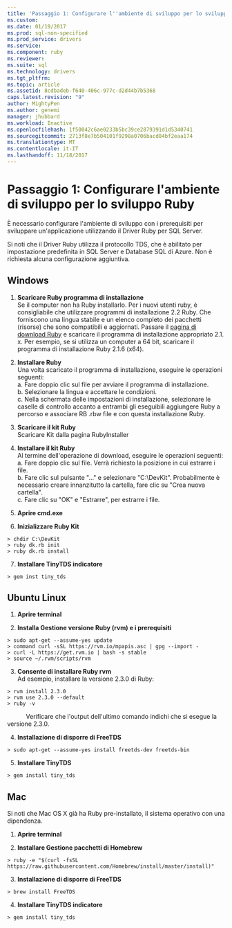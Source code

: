 ```yaml
---
title: 'Passaggio 1: Configurare l''ambiente di sviluppo per lo sviluppo Ruby | Documenti Microsoft'
ms.custom: 
ms.date: 01/19/2017
ms.prod: sql-non-specified
ms.prod_service: drivers
ms.service: 
ms.component: ruby
ms.reviewer: 
ms.suite: sql
ms.technology: drivers
ms.tgt_pltfrm: 
ms.topic: article
ms.assetid: 8cdbadeb-f640-406c-977c-d2d44b7b5368
caps.latest.revision: "9"
author: MightyPen
ms.author: genemi
manager: jhubbard
ms.workload: Inactive
ms.openlocfilehash: 1f50042c6ae0233b5bc39ce2879391d1d5340741
ms.sourcegitcommit: 2713f8e7b504101f9298a0706bacd84bf2eaa174
ms.translationtype: MT
ms.contentlocale: it-IT
ms.lasthandoff: 11/18/2017
---
```

# <a name="step-1-configure-development-environment-for-ruby-development"></a>Passaggio 1: Configurare l'ambiente di sviluppo per lo sviluppo Ruby
È necessario configurare l'ambiente di sviluppo con i prerequisiti per sviluppare un'applicazione utilizzando il Driver Ruby per SQL Server.    
  
Si noti che il Driver Ruby utilizza il protocollo TDS, che è abilitato per impostazione predefinita in SQL Server e Database SQL di Azure.  Non è richiesta alcuna configurazione aggiuntiva.  
  
  
## <a name="windows"></a>Windows  
  
1.  **Scaricare Ruby programma di installazione**  
Se il computer non ha Ruby installarlo. Per i nuovi utenti ruby, è consigliabile che utilizzare programmi di installazione 2.2 Ruby. Che forniscono una lingua stabile e un elenco completo dei pacchetti (risorse) che sono compatibili e aggiornati. Passare il [pagina di download Ruby](http://rubyinstaller.org/downloads/) e scaricare il programma di installazione appropriato 2.1. x. Per esempio, se si utilizza un computer a 64 bit, scaricare il programma di installazione Ruby 2.1.6 (x64).   
  
2.  **Installare Ruby**  
Una volta scaricato il programma di installazione, eseguire le operazioni seguenti:  
a. Fare doppio clic sul file per avviare il programma di installazione.  
b. Selezionare la lingua e accettare le condizioni.  
c.  Nella schermata delle impostazioni di installazione, selezionare le caselle di controllo accanto a entrambi gli eseguibili aggiungere Ruby a percorso e associare RB .rbw file e con questa installazione Ruby.  
  
3.  **Scaricare il kit Ruby**  
Scaricare Kit dalla pagina RubyInstaller  
  
4.  **Installare il kit Ruby**  
Al termine dell'operazione di download, eseguire le operazioni seguenti:  
a. Fare doppio clic sul file. Verrà richiesto la posizione in cui estrarre i file.  
b. Fare clic sul pulsante "…" e selezionare "C:\DevKit". Probabilmente è necessario creare innanzitutto la cartella, fare clic su "Crea nuova cartella".  
c. Fare clic su "OK" e "Estrarre", per estrarre i file.  
  
5. **Aprire cmd.exe**  
  
6. **Inizializzare Ruby Kit**  
```  
> chdir C:\DevKit  
> ruby dk.rb init  
> ruby dk.rb install  
```  
  
7.  **Installare TinyTDS indicatore**  
```  
> gem inst tiny_tds
```  
  
## <a name="ubuntu-linux"></a>Ubuntu Linux  
  
1. **Aprire terminal**  
  
2. **Installa Gestione versione Ruby (rvm) e i prerequisiti**  
```  
> sudo apt-get --assume-yes update  
> command curl -sSL https://rvm.io/mpapis.asc | gpg --import -  
> curl -L https://get.rvm.io | bash -s stable  
> source ~/.rvm/scripts/rvm  
```  
   
3. **Consente di installare Ruby rvm**  
Ad esempio, installare la versione 2.3.0 di Ruby:  
```  
> rvm install 2.3.0  
> rvm use 2.3.0 --default  
> ruby -v  
```  
&nbsp;&nbsp;&nbsp;&nbsp;&nbsp;&nbsp;&nbsp;&nbsp;&nbsp;&nbsp;&nbsp;Verificare che l'output dell'ultimo comando indichi che si esegue la versione 2.3.0.  
  
4.  **Installazione di disporre di FreeTDS**  
```  
> sudo apt-get --assume-yes install freetds-dev freetds-bin  
```  
  
5.  **Installare TinyTDS**  
```  
> gem install tiny_tds  
```  
  
## <a name="mac"></a>Mac  
  
Si noti che Mac OS X già ha Ruby pre-installato, il sistema operativo con una dipendenza.    
  
1.  **Aprire terminal**  
  
2. **Installare Gestione pacchetti di Homebrew**  
```  
> ruby -e "$(curl -fsSL https://raw.githubusercontent.com/Homebrew/install/master/install)"  
```  
  
3.  **Installazione di disporre di FreeTDS**  
```  
> brew install FreeTDS  
```  
  
4.  **Installare TinyTDS indicatore**  
```  
> gem install tiny_tds  
```
